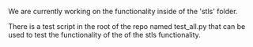 We are currently working on the functionality inside of the 'stls' folder.

There is a test script in the root of the repo named test_all.py that can be used to test the functionality of the of the stls functionality.